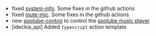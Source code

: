 * fixed [system-info](https://github.com/ideckia/action_system-info/). Some fixes in the github actions
* fixed [mute-mic](https://github.com/ideckia/action_mute-mic/). Some fixes in the github actions
* new [spotube-control](https://github.com/ideckia/action_spotube-control/) to control the [spotube music player](https://github.com/KRTirtho/spotube)
* [ideckia_api] Added `typescript` action template